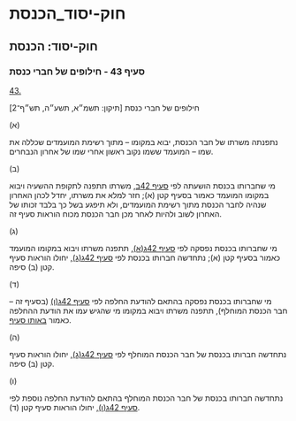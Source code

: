# חוק-יסוד_הכנסת

## חוק-יסוד: הכנסת

### סעיף 43 - חילופים של חברי כנסת

[43.](https://he.wikisource.org/wiki/חוק-יסוד:_הכנסת#s_yp_43)

חילופים של חברי כנסת [תיקון: תשמ״א, תשע״ה, תש״ף־2]

(א)

נתפנתה משרתו של חבר הכנסת, יבוא במקומו – מתוך רשימת המועמדים שכללה את שמו – המועמד ששמו נקוב ראשון אחרי שמו של אחרון הנבחרים.

(ב)

מי שחברותו בכנסת הושעתה לפי [סעיף 42ב](https://he.wikisource.org/wiki/חוק-יסוד:_הכנסת#s_yp_42b), משרתו תתפנה לתקופת ההשעיה ויבוא במקומו המועמד כאמור בסעיף קטן (א); חזר למלא את משרתו, יחדל לכהן האחרון שנהיה לחבר הכנסת מתוך רשימת המועמדים, ולא תיפגע בשל כך בלבד זכותו של האחרון לשוב ולהיות לאחר מכן חבר הכנסת מכוח הוראות סעיף זה.

(ג)

מי שחברותו בכנסת נפסקה לפי [סעיף 42ג(א)](https://he.wikisource.org/wiki/חוק-יסוד:_הכנסת#s_yp_42g), תתפנה משרתו ויבוא במקומו המועמד כאמור בסעיף קטן (א); נתחדשה חברותו בכנסת לפי [סעיף 42ג(ג)](https://he.wikisource.org/wiki/חוק-יסוד:_הכנסת#s_yp_42g), יחולו הוראות סעיף קטן (ב) סיפה.

(ד)

מי שחברותו בכנסת נפסקה בהתאם להודעת החלפה לפי [סעיף 42ג(ו)](https://he.wikisource.org/wiki/חוק-יסוד:_הכנסת#s_yp_42g) (בסעיף זה – חבר הכנסת המוחלף), תתפנה משרתו ויבוא במקומו מי שהגיש עמו את הודעת ההחלפה כאמור [באותו סעיף](https://he.wikisource.org/wiki/חוק-יסוד:_הכנסת#s_yp_42g).

(ה)

נתחדשה חברותו בכנסת של חבר הכנסת המוחלף לפי [סעיף 42ג(ג)](https://he.wikisource.org/wiki/חוק-יסוד:_הכנסת#s_yp_42g), יחולו הוראות סעיף קטן (ב) סיפה.

(ו)

נתחדשה חברותו בכנסת של חבר הכנסת המוחלף בהתאם להודעת החלפה נוספת לפי [סעיף 42ג(ו)](https://he.wikisource.org/wiki/חוק-יסוד:_הכנסת#s_yp_42g), יחולו הוראות סעיף קטן (ד).